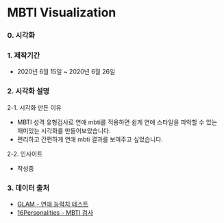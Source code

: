 # MBTI Visualization

### 0. 시각화

### 1. 제작기간

- 2020년 6월 15일 ~ 2020년 6월 26일

### 2. 시각화 설명

  2-1. 시각화 만든 이유

  - MBTI 성격 유형검사로 연애 mbti를 적용하면 쉽게 연애 스타일을 파악할 수 있는 재미있는 시각화를 만들어보았습니다.
  - 편리하고 간편하게 연애 mbti 결과를 보여주고 싶었습니다.

  2-2. 인사이트
  
  - 작성중

### 3. 데이터 출처

- [GLAM - 연애 능력치 테스트](http://mbti.glam.am/intro)
- [16Personalities - MBTI 검사](https://www.16personalities.com/ko)
